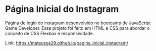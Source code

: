 # Página Inicial do Instagram

Página de login do instagram desenvolvido no bootcamp de JavaScript Game Developer. Esse projeto foi feito em HTML e CSS para abordar o conceito de CSS Flexbox e responsividade.

Link: https://mateusgs29.github.io/pagina_inicial_instagram/

